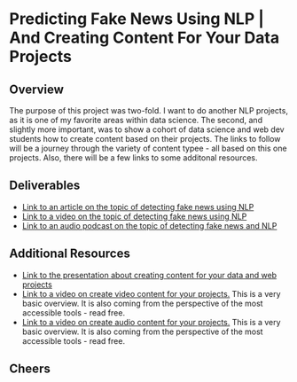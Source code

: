 # Predicting Fake News Using NLP | And Creating Content For Your Data Projects

## Overview
The purpose of this project was two-fold. I want to do another NLP projects, as it is one of my favorite areas within data science. The second, and slightly more important, was to show a cohort of data science and web dev students how to create content based on their projects. The links to follow will be a journey through the variety of content typee - all based on this one projects. Also, there will be a few links to some additonal resources.

## Deliverables
* [Link to an article on the topic of detecting fake news using NLP](https://medium.com/@chaseth/fake-news-detection-using-nlp-e744a6909276)
* [Link to a video on the topic of detecting fake news using NLP](https://www.youtube.com/watch?v=k5jk1RrCp-o&feature=youtu.be)
* [Link to an audio podcast on the topic of detecting fake news and NLP](https://anchor.fm/chasethompson/episodes/Detecting-Fake-News-Using-NLP-eiu8ma)

## Additional Resources
* [Link to the presentation about creating content for your data and web projects](https://www.canva.com/design/DAEGtEHpNcw/4grL_n0d2rv6_XuWeRUP_A/view?utm_content=DAEGtEHpNcw&utm_campaign=designshare&utm_medium=link&utm_source=sharebutton)
* [Link to a video on create video content for your projects.](https://www.youtube.com/watch?v=SM9vN2gpyJ4) This is a very basic overview. It is also coming from the perspective of the most accessible tools - read free.  
* [Link to a video on create audio content for your projects.](https://youtu.be/qP7q-2LB2JE) This is a very basic overview. It is also coming from the perspective of the most accessible tools - read free. 

## Cheers